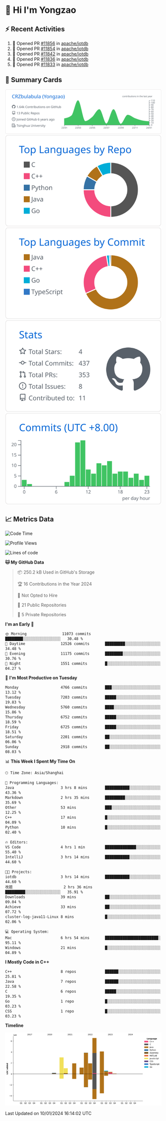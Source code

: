 # 👋 Hi I'm Yongzao

## ⚡ Recent Activities
<!--START_SECTION:activity-->
1. 💪 Opened PR [#11856](https://github.com/apache/iotdb/pull/11856) in [apache/iotdb](https://github.com/apache/iotdb)
2. 💪 Opened PR [#11854](https://github.com/apache/iotdb/pull/11854) in [apache/iotdb](https://github.com/apache/iotdb)
3. 💪 Opened PR [#11842](https://github.com/apache/iotdb/pull/11842) in [apache/iotdb](https://github.com/apache/iotdb)
4. 💪 Opened PR [#11836](https://github.com/apache/iotdb/pull/11836) in [apache/iotdb](https://github.com/apache/iotdb)
5. 💪 Opened PR [#11833](https://github.com/apache/iotdb/pull/11833) in [apache/iotdb](https://github.com/apache/iotdb)
<!--END_SECTION:activity-->

## 🎑 Summary Cards

[![](https://raw.githubusercontent.com/CRZbulabula/CRZbulabula/main/profile-summary-card-output/github/0-profile-details.svg)](https://github.com/vn7n24fzkq/github-profile-summary-cards)
[![](https://raw.githubusercontent.com/CRZbulabula/CRZbulabula/main/profile-summary-card-output/github/1-repos-per-language.svg)](https://github.com/vn7n24fzkq/github-profile-summary-cards) [![](https://raw.githubusercontent.com/CRZbulabula/CRZbulabula/main/profile-summary-card-output/github/2-most-commit-language.svg)](https://github.com/vn7n24fzkq/github-profile-summary-cards)
[![](https://raw.githubusercontent.com/CRZbulabula/CRZbulabula/main/profile-summary-card-output/github/3-stats.svg)](https://github.com/vn7n24fzkq/github-profile-summary-cards) [![](https://raw.githubusercontent.com/CRZbulabula/CRZbulabula/main/profile-summary-card-output/github/4-productive-time.svg)](https://github.com/vn7n24fzkq/github-profile-summary-cards)

## 📈 Metrics Data

<!--START_SECTION:waka-->
![Code Time](http://img.shields.io/badge/Code%20Time-536%20hrs%207%20mins-blue)

![Profile Views](http://img.shields.io/badge/Profile%20Views-0-blue)

![Lines of code](https://img.shields.io/badge/From%20Hello%20World%20I%27ve%20Written-24.7%20million%20lines%20of%20code-blue)

**🐱 My GitHub Data** 

> 📦 250.2 kB Used in GitHub's Storage 
 > 
> 🏆 16 Contributions in the Year 2024
 > 
> 🚫 Not Opted to Hire
 > 
> 📜 21 Public Repositories 
 > 
> 🔑 5 Private Repositories 
 > 
**I'm an Early 🐤** 

```text
🌞 Morning                11073 commits       ████████░░░░░░░░░░░░░░░░░   30.48 % 
🌆 Daytime                12526 commits       █████████░░░░░░░░░░░░░░░░   34.48 % 
🌃 Evening                11175 commits       ████████░░░░░░░░░░░░░░░░░   30.76 % 
🌙 Night                  1551 commits        █░░░░░░░░░░░░░░░░░░░░░░░░   04.27 % 
```
📅 **I'm Most Productive on Tuesday** 

```text
Monday                   4766 commits        ███░░░░░░░░░░░░░░░░░░░░░░   13.12 % 
Tuesday                  7203 commits        █████░░░░░░░░░░░░░░░░░░░░   19.83 % 
Wednesday                5760 commits        ████░░░░░░░░░░░░░░░░░░░░░   15.86 % 
Thursday                 6752 commits        █████░░░░░░░░░░░░░░░░░░░░   18.59 % 
Friday                   6725 commits        █████░░░░░░░░░░░░░░░░░░░░   18.51 % 
Saturday                 2201 commits        ██░░░░░░░░░░░░░░░░░░░░░░░   06.06 % 
Sunday                   2918 commits        ██░░░░░░░░░░░░░░░░░░░░░░░   08.03 % 
```


📊 **This Week I Spent My Time On** 

```text
🕑︎ Time Zone: Asia/Shanghai

💬 Programming Languages: 
Java                     3 hrs 8 mins        ███████████░░░░░░░░░░░░░░   43.36 % 
Markdown                 2 hrs 35 mins       █████████░░░░░░░░░░░░░░░░   35.69 % 
Other                    53 mins             ███░░░░░░░░░░░░░░░░░░░░░░   12.25 % 
C++                      17 mins             █░░░░░░░░░░░░░░░░░░░░░░░░   04.09 % 
Python                   10 mins             █░░░░░░░░░░░░░░░░░░░░░░░░   02.40 % 

🔥 Editors: 
VS Code                  4 hrs 1 min         ██████████████░░░░░░░░░░░   55.40 % 
IntelliJ                 3 hrs 14 mins       ███████████░░░░░░░░░░░░░░   44.60 % 

🐱‍💻 Projects: 
iotdb                    3 hrs 14 mins       ███████████░░░░░░░░░░░░░░   44.60 % 
改题                       2 hrs 36 mins       █████████░░░░░░░░░░░░░░░░   35.91 % 
Downloads                39 mins             ██░░░░░░░░░░░░░░░░░░░░░░░   09.04 % 
Achieve                  33 mins             ██░░░░░░░░░░░░░░░░░░░░░░░   07.72 % 
cluster-log-java11-Linux 8 mins              █░░░░░░░░░░░░░░░░░░░░░░░░   02.06 % 

💻 Operating System: 
Mac                      6 hrs 54 mins       ████████████████████████░   95.11 % 
Windows                  21 mins             █░░░░░░░░░░░░░░░░░░░░░░░░   04.89 % 
```

**I Mostly Code in C++** 

```text
C++                      8 repos             ██████░░░░░░░░░░░░░░░░░░░   25.81 % 
Java                     7 repos             ██████░░░░░░░░░░░░░░░░░░░   22.58 % 
C                        6 repos             █████░░░░░░░░░░░░░░░░░░░░   19.35 % 
Go                       1 repo              █░░░░░░░░░░░░░░░░░░░░░░░░   03.23 % 
CSS                      1 repo              █░░░░░░░░░░░░░░░░░░░░░░░░   03.23 % 
```



**Timeline**

![Lines of Code chart](https://raw.githubusercontent.com/CRZbulabula/CRZbulabula/main/assets/bar_graph.png)


 Last Updated on 10/01/2024 16:14:02 UTC
<!--END_SECTION:waka-->

